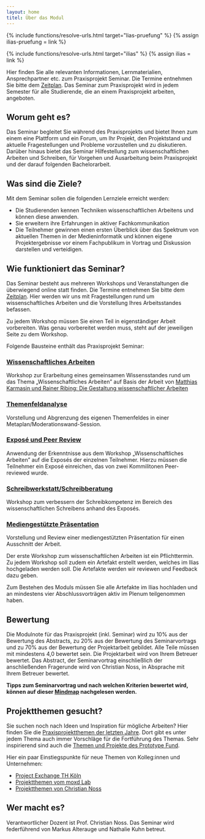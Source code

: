 ```yaml
---
layout: home
titel: Über das Modul
---
```


{% include functions/resolve-urls.html target="lias-pruefung" %}
{% assign ilias-pruefung = link %}

{% include functions/resolve-urls.html target="ilias" %}
{% assign ilias = link %}

Hier finden Sie alle relevanten Informationen, Lernmaterialien, Ansprechpartner etc. zum Praxisprojekt Seminar. Die Termine entnehmen Sie bitte dem [Zeitplan](timetable). Das Seminar zum Praxisprojekt wird in jedem Semester für alle Studierende, die an einem Praxisprojekt arbeiten, angeboten.

<!--Die **Einführungsveranstaltung** für das Wintersemester 2020/2021 findet am **04. August um 08:30 Uhr** statt. Im Anschluss, ab 10:00 Uhr, gibt es Praxisprojekt Abschlusspräsentationen.

Wir treffen uns in diesem [Zoom Raum](https://us02web.zoom.us/j/89896269940) (Zugangscode steht im Ilias).-->


<!-- Am **28.01.2020** findet in **Raum 3.216** die erste Veranstaltung statt, welche für das kommende Semester relevant ist.
An diesem Tag gibt es ab 13:00 Uhr eine Kontaktbörse für alle, die noch auf der Suche nach einem Thema für das Praxisprojekt sind. Weitere Infos gibt es auf der [Medieninfomatik Website](https://www.medieninformatik.th-koeln.de/events/2020-01-28-kontaktboerse/). -->

<!-- Im Anschluss, um **ca. 15:30 Uhr**, findet die **Einführungsveranstaltung für das Praxisprojektseminar** des nächsten Semesters statt. -->

## Worum geht es?

Das Seminar begleitet Sie während des Praxisprojekts und bietet Ihnen zum einem eine Plattform und ein Forum, um Ihr Projekt, den Projektstand und aktuelle Fragestellungen und Probleme vorzustellen und zu diskutieren. Darüber hinaus bietet das Seminar Hilfestellung zum wissenschaftlichen Arbeiten und Schreiben, für Vorgehen und Ausarbeitung beim Praxisprojekt und der darauf folgenden Bachelorarbeit.

## Was sind die Ziele?

Mit dem Seminar sollen die folgenden Lernziele erreicht werden:

- Die Studierenden kennen Techniken wissenschaftlichen Arbeitens und können diese anwenden.
- Sie erweitern ihre Erfahrungen in aktiver Fachkommunikation
- Die Teilnehmer gewinnen einen ersten Überblick über das Spektrum von aktuellen Themen in der Medieninformatik und können eigene Projektergebnisse vor einem Fachpublikum in Vortrag und Diskussion darstellen und verteidigen.

## Wie funktioniert das Seminar?

Das Seminar besteht aus mehreren Workshops und Veranstaltungen die überwiegend online statt finden. Die Termine entnehmen Sie bitte dem [Zeitplan](timetable). Hier werden wir uns mit Fragestellungen rund um wissenschaftliches Arbeiten und die Vorstellung Ihres Arbeitsstandes befassen. 

Zu jedem Workshop müssen Sie einen Teil in eigenständiger Arbeit vorbereiten. Was genau vorbereitet werden muss, steht auf der jeweiligen Seite zu dem Workshop.


Folgende Bausteine enthält das Praxisprojekt Seminar:

### [Wissenschaftliches Arbeiten](lehrveranstaltungen/020-wissenschaftliches-arbeiten/)
Workshop zur Erarbeitung eines gemeinsamen Wissensstandes rund um das Thema „Wissenschaftliches Arbeiten” auf Basis der Arbeit von [Matthias Karmasin und Rainer Ribing: Die Gestaltung wissenschaftlicher Arbeiten](http://www.digibib.net/permalink/832/FHBK-x/HBZ:HT020256732)

### [Themenfeldanalyse](lehrveranstaltungen/030-themenfeldanalyse/)
Vorstellung und Abgrenzung des eigenen Themenfeldes in einer Metaplan/Moderationswand-Session. 

### [Exposé und Peer Review](lehrveranstaltungen/050-peer-reviewed-expose/)
Anwendung der Erkenntnisse aus dem Workshop „Wissenschaftliches Arbeiten” auf die Exposés der einzelnen Teilnehmer. Hierzu müssen die Teilnehmer ein Exposé einreichen, das von zwei Kommilitonen Peer-reviewed wurde. 

### [Schreibwerkstatt/Schreibberatung](lehrveranstaltungen/040-schreibwerkstatt/)
Workshop zum verbessern der Schreibkompetenz im Bereich des wissenschaftlichen Schreibens anhand des Exposés.

### [Mediengestützte Präsentation](lehrveranstaltungen/070-mediengestuetzte-prasentation/)
Vorstellung und Review einer mediengestützten Präsentation für einen Ausschnitt der Arbeit. 

<!--
### [Postersession/ Live-Session](lehrveranstaltungen/070-live-session-postersession/) (Findet dieses Semester nicht statt)
Session in der ein wesentlicher Aspekt der Arbeit mit möglichst tiefer Durchdringung vorgestellt wird.-->

Der erste Workshop zum wissenschaftlichen Arbeiten ist ein Pflichttermin. Zu jedem Workshop soll zudem ein Artefakt erstellt werden, welches im Ilias hochgeladen werden soll. Die Artefakte werden wir reviewen und Feedback dazu geben.  

Zum Bestehen des Moduls müssen Sie alle Artefakte im Ilias hochladen und an mindestens vier Abschlussvorträgen aktiv im Plenum teilgenommen haben.

## Bewertung
Die Modulnote für das Praxisprojekt (inkl. Seminar) wird zu 10% aus der Bewertung des Abstracts, zu 20% aus der Bewertung des Seminarvortrags und zu 70% aus der Bewertung der Projektarbeit gebildet. Alle Teile müssen mit mindestens 4,0 bewertet sein. Die Projektarbeit wird von Ihrem Betreuer bewertet. Das Abstract, der Seminarvortrag einschließlich der anschließenden Fragerunde wird von Christian Noss, in Absprache mit Ihrem Betreuer bewertet.

**Tipps zum Seminarvortrag und nach welchen Kriterien bewertet wird, können auf dieser [Mindmap](https://www.mindmeister.com/de/687253542?t=KF0iiQdLn3) nachgelesen werden.**

## Projektthemen gesucht?
Sie suchen noch nach Ideen und Inspiration für mögliche Arbeiten? Hier finden Sie die [Praxisprojektthemen der letzten Jahre](https://th-koeln.github.io/mi-bachelor-praxisprojektseminar/alle-abschlussvortraege/). Dort gibt es unter jedem Thema auch immer Vorschläge für die Fortführung des Themas. Sehr inspirierend sind auch die [Themen und Projekte des Prototype Fund](https://prototypefund.de/projects/).

Hier ein paar Einstiegspunkte für neue Themen von Kolleg:innen und Unternehmen:
- [Project Exchange TH Köln](https://prox.innovation-hub.de/home)
- [Projektthemen vom moxd Lab](https://moxd.io/open-theses/)
- [Projektthemen von Christian Noss](https://cnoss.github.io/thesis/)

<!-- ## Übergangsreglung
Mit dem Sommersemester 2019 wurden ein paar neue Spielregeln eingeführt, es gibt aber Teilnehmer, die schon im letzten Semester das Seminar besucht haben. Hier gibt es einige Übergangsreglungen. Schauen Sie dazu bitte in des FAQs nach, verwenden das Forum im {{ilias}} oder sprechen Sie uns dazu im Seminar. Bitte schreiben Sie **keine** E-Mails. -->

## Wer macht es?

Verantwortlicher Dozent ist Prof. Christian Noss. Das Seminar wird federführend von Markus Alterauge und Nathalie Kuhn betreut.
